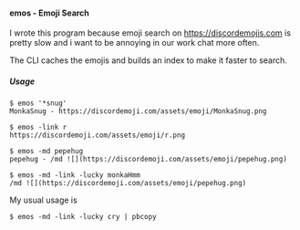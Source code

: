 #### emos - Emoji Search

I wrote this program because emoji search on https://discordemojis.com is pretty slow and i want to be annoying in our work chat more often.

The CLI caches the emojis and builds an index to make it faster to search.


##### Usage

```
$ emos '*snug'
MonkaSnug - https://discordemoji.com/assets/emoji/MonkaSnug.png

$ emos -link r
https://discordemoji.com/assets/emoji/r.png

$ emos -md pepehug
pepehug - /md ![](https://discordemoji.com/assets/emoji/pepehug.png)

$ emos -md -link -lucky monkaHmm
/md ![](https://discordemoji.com/assets/emoji/pepehug.png)

```

My usual usage is 

```
$ emos -md -link -lucky cry | pbcopy
```


